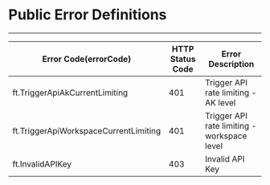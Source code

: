 # Public Error Definitions

---

| Error Code(errorCode) | HTTP Status Code | Error Description          |
|-----------------------|------------------|----------------------------|
| ft.TriggerApiAkCurrentLimiting | 401     | Trigger API rate limiting - AK level  |
| ft.TriggerApiWorkspaceCurrentLimiting | 401     | Trigger API rate limiting - workspace level |
| ft.InvalidAPIKey  | 403     | Invalid API Key   |